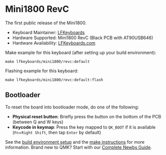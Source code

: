 # Mini1800 RevC

The first public release of the Mini1800.

* Keyboard Maintainer: [LFKeyboards](https://github.com/lfkeyboards)
* Hardware Supported: Mini1800 RevC (Black PCB with AT90USB646)
* Hardware Availability: [LFKeyboards.com](https://www.lfkeyboards.com/)

Make example for this keyboard (after setting up your build environment):

    make lfkeyboards/mini1800/revc:default

Flashing example for this keyboard:

    make lfkeyboards/mini1800/revc:default:flash

## Bootloader

To reset the board into bootloader mode, do one of the following:

* **Physical reset button**: Briefly press the button on the bottom of the PCB (between Q and W keys)
* **Keycode in keymap**: Press the key mapped to `QK_BOOT` if it is available (`Fn`+`Right Shift`, then tap `Enter` by default)

See the [build environment setup](https://docs.qmk.fm/#/getting_started_build_tools) and the [make instructions](https://docs.qmk.fm/#/getting_started_make_guide) for more information. Brand new to QMK? Start with our [Complete Newbs Guide](https://docs.qmk.fm/#/newbs).
